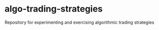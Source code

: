 # algo-trading-strategies
Repository for experimenting and exercising algorithmic trading strategies
